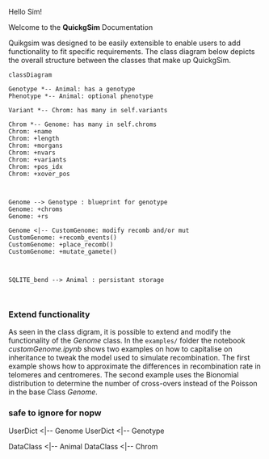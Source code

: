 Hello Sim!

Welcome to the **QuickgSim** Documentation

Quikgsim was designed to be easily extensible to enable users to add functionality to fit specific requirements. The class diagram below depicts the overall structure between the classes that make up QuickgSim.

``` mermaid
classDiagram

Genotype *-- Animal: has a genotype
Phenotype *-- Animal: optional phenotype

Variant *-- Chrom: has many in self.variants

Chrom *-- Genome: has many in self.chroms
Chrom: +name
Chrom: +length
Chrom: +morgans
Chrom: +nvars
Chrom: +variants
Chrom: +pos_idx
Chrom: +xover_pos



Genome --> Genotype : blueprint for genotype
Genome: +chroms
Genome: +rs

Genome <|-- CustomGenome: modify recomb and/or mut
CustomGenome: +recomb_events()
CustomGenome: +place_recomb()
CustomGenome: +mutate_gamete()



SQLITE_bend --> Animal : persistant storage 



```

### Extend functionality
As seen in the class digram, it is possible to extend and modify the functionality of the *Genome* class. In the `examples/` folder the notebook *customGenome.ipynb* shows two examples on how to capitalise on inheritance to tweak the model used to simulate recombination. The first example shows how to approximate the differences in recombination rate in telomeres and centromeres. The second example uses the Bionomial distribution to determine the number of cross-overs instead of the Poisson in the base Class *Genome*.



### safe to ignore for nopw
UserDict <|-- Genome
UserDict <|-- Genotype

DataClass <|-- Animal
DataClass <|-- Chrom

